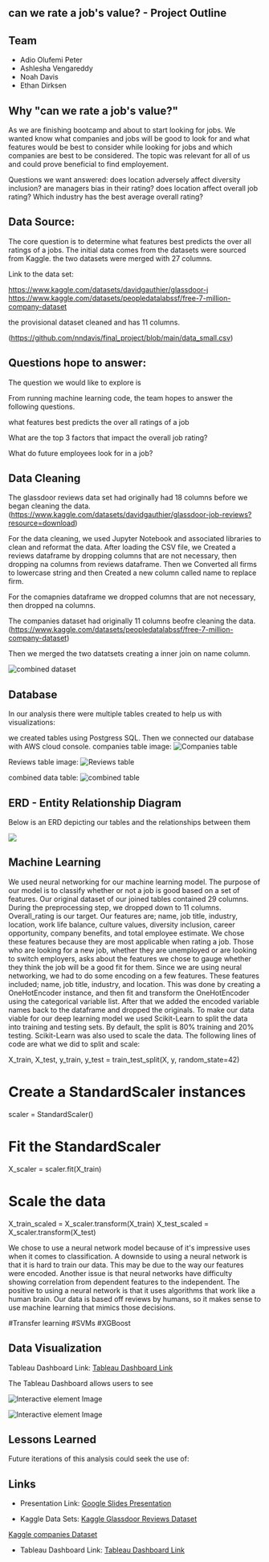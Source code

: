 ##  can we rate a job's value? - Project Outline

## Team
-  Adio Olufemi Peter
- Ashlesha Vengareddy
- Noah Davis
- Ethan Dirksen

## Why "can we rate a job's value?"
As we are finishing bootcamp and about to start looking for jobs. We wanted know what companies and jobs will be good to look for and what features would be best to 
consider while looking for jobs and which companies are best to be considered. The topic  was relevant for all of us and  could prove beneficial to find employement.

Questions we want answered:
does location adversely affect diversity inclusion?
are managers bias in their rating?
does location affect overall job rating?
Which industry has the best average overall rating?

## Data Source: 
The core question is to determine what features best predicts the over all ratings of a jobs. The initial data comes from the datasets were sourced from Kaggle. the two datasets were merged with 27 columns.

Link to the data set:

https://www.kaggle.com/datasets/davidgauthier/glassdoor-j 
https://www.kaggle.com/datasets/peopledatalabssf/free-7-million-company-dataset

the provisional dataset cleaned and has 11 columns.

(https://github.com/nndavis/final_project/blob/main/data_small.csv)



## Questions hope to answer:
The question we would like to explore is

From running machine learning code, the team hopes to answer the following questions.

what features best predicts the over all ratings of a job

What are the top 3 factors that impact the overall job rating? 

What do future employees look for in a job?



## Data Cleaning

The glassdoor reviews data set had originally had 18 columns before we began cleaning the data.
(https://www.kaggle.com/datasets/davidgauthier/glassdoor-job-reviews?resource=download)

For the data cleaning, we used Jupyter Notebook and associated libraries to clean and reformat the data.
After loading the CSV file, we Created a reviews dataframe by dropping columns that are not necessary, then dropping na columns from reviews dataframe. Then we Converted all firms to lowercase string and then Created a new column called name to replace firm.

For the comapnies dataframe we dropped columns that are not necessary, then dropped na columns. 

The companies dataset had originally 11 columns beofre cleaning the data.
(https://www.kaggle.com/datasets/peopledatalabssf/free-7-million-company-dataset)

Then we merged the two datatsets creating a inner join on name column. 

![combined dataset]()




## Database
In our analysis there were multiple tables created to help us with visualizations:

we created tables using Postgress SQL. Then we connected our database with AWS cloud console.
companies table image:
 ![Companies table](https://github.com/nndavis/final_project/blob/Db-AWS/companies%20table.png?raw=true)
 
 
 Reviews table image:
 ![Reviews table](https://github.com/nndavis/final_project/blob/Db-AWS/reviews%20table.png?raw=true)
 
 
 combined data table:
  ![combined table](https://github.com/nndavis/final_project/blob/Db-AWS/joined%20tables%20data.png?raw=true)
  
  
  
  ## ERD - Entity Relationship Diagram

Below is an ERD depicting our tables and the relationships between them

<img src="https://raw.githubusercontent.com/nndavis/final_project/Db-AWS/ERD.png">





## Machine Learning

 We used neural networking for our machine learning model. 
The purpose of our model is to classify whether or not a job is good based on a set of features.
Our original dataset of our joined tables contained 29 columns. During the preprocessing step, we dropped down to 11 columns.
Overall_rating is our target. Our features are; name, job title, industry, location, work life balance, culture values,
diversity inclusion, career opportunity, company benefits, and total employee estimate. We chose these features because they are
most applicable when rating a job. 
Those who are looking for a new job, whether they are unemployed or are looking to switch employers, asks about the features we chose to gauge whether they think the job will be a good fit for them. 
Since we are using neural networking, we had to do some encoding on a few features.
These features included; name, job title, industry, and location. This was done by creating a OneHotEncoder instance, 
and then fit and transform the OneHotEncoder using the categorical variable list. After that we added the encoded variable names
back to the dataframe and dropped the originals.
To make our data viable for our deep learning model we used Scikit-Learn to split the data into training and testing sets.
By default, the split is 80% training and 20% testing.
Scikit-Learn was also used to scale the data. The following lines of code are what we did to split and scale:

X_train, X_test, y_train, y_test = train_test_split(X, y, random_state=42)

# Create a StandardScaler instances
scaler = StandardScaler()

# Fit the StandardScaler
X_scaler = scaler.fit(X_train)

# Scale the data
X_train_scaled = X_scaler.transform(X_train)
X_test_scaled = X_scaler.transform(X_test)

We chose to use a neural network model because of it's impressive uses when it comes to classification.
A downside to using a neural network is that it is hard to train our data. This may be due to the way our features were encoded.
Another issue is that neural networks have difficulty showing correlation from dependent features to the independent.
The positive to using a neural network is that it uses algorithms that work like a human brain. 
Our data is based off reviews by humans, so it makes sense to use machine learning that mimics those decisions.





#Transfer learning
#SVMs
#XGBoost





## Data Visualization

Tableau Dashboard Link:
[Tableau Dashboard Link]()

The Tableau Dashboard allows users to see 

![Interactive element Image](https://github.com/nndavis/final_project/blob/Tableau/tabeau%20I_E2.png?raw=true)

![Interactive element Image](https://github.com/nndavis/final_project/blob/Tableau/tableau%20IE_1.png?raw=true)

## Lessons Learned

Future iterations of this analysis could seek the use of:



## Links

- Presentation Link:
[Google Slides Presentation](https://docs.google.com/presentation/d/1GJoxcCFBPjdAIev5j_rdqPTKSKjfAUQVwnmZVa8wTEE/edit?usp=sharing)

- Kaggle Data Sets:
[Kaggle Glassdoor Reviews Dataset](https://www.kaggle.com/datasets/davidgauthier/glassdoor-job-reviews?resource=download) 

[Kaggle companies Dataset ](https://www.kaggle.com/datasets/peopledatalabssf/free-7-million-company-dataset)

- Tableau Dashboard Link:
[Tableau Dashboard Link]()
